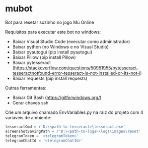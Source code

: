 # mubot
Bot para resetar sozinho no jogo Mu Online

Requisitos para executar este bot no windows:

- Baixar Visual Studio Code (executar como administrador)
- Baixar python (no Windows e no Visual Studio)
- Baixar pyautogui (pip install pyautogui)
- Baixar Pillow (pip install Pillow)
- Baixar pytesseract (https://stackoverflow.com/questions/50951955/pytesseract-tesseractnotfound-error-tesseract-is-not-installed-or-its-not-i)
- Baixar requests (pip install requests)

Outras ferramentas:
- Baixar Git Bash (https://gitforwindows.org/)
- Gerar chaves ssh

Crie um arquivo chamado EnvVariables.py na raiz do projeto com 4 variáveis de ambiente:

```python
tesseractCmd = r'D:\<path-to-tesseract>\tesseract.exe'
screenshotSavingPath = r'D:\<path-to-logs>\logs\images\reset'
telegramToken = '<telegramToken>'
telegramChatId = '<telegramChatId>'
```